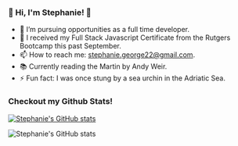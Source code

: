 ### 👋 Hi, I'm Stephanie! 👋

<!--
**stephgeorge22/stephgeorge22** is a ✨ _special_ ✨ repository because its `README.md` (this file) appears on your GitHub profile.

Here are some ideas to get you started:
-->

- 🔭 I’m pursuing opportunities as a full time developer.
- 🌱 I received my Full Stack Javascript Certificate from the Rutgers Bootcamp this past September.
- 📫 How to reach me: stephanie.george22@gmail.com.
- 📚 Currently reading the Martin by Andy Weir.
- ⚡ Fun fact: I was once stung by a sea urchin in the Adriatic Sea.

### Checkout my Github Stats! 

[![Stephanie's GitHub stats](https://github-readme-stats.vercel.app/api?username=stephgeorge22)](https://github.com/stephgeorge22/github-readme-stats)

![Stephanie's GitHub stats](https://github-readme-stats.vercel.app/api?username=stephgeorge22&show_icons=true&theme=radical)
